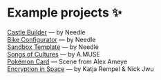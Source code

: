 
# Example projects ✨

[Castle Builder](https://castle.needle.tools) — by Needle  
[Bike Configurator](https://bike.needle.tools) — by Needle  
[Sandbox Template](https://fwd.needle.tools/needle-engine/glitch-starter) — by Needle  
[Songs of Cultures](https://fwd.needle.tools/needle-engine/projects/songs-of-cultures) — by A.MUSE  
[Pokémon Card](https://fwd.needle.tools/needle-engine/projects/pokemon-card) — Scene from Alex Ameye  
[Encryption in Space](https://fwd.needle.tools/needle-engine/projects/encryption) — by Katja Rempel & Nick Jwu

